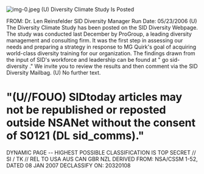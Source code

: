 ![img-0.jpeg](img-0.jpeg)
(U) Diversity Climate Study Is Posted

FROM: Dr. Len Reinsfelder
SID Diversity Manager
Run Date: 05/23/2006
(U) The Diversity Climate Study has been posted on the SID Diversity Webpage. The study was conducted last December by ProGroup, a leading diversity management and consulting firm. It was the first step in assessing our needs and preparing a strategy in response to MG Quirk's goal of acquiring world-class diversity training for our organization. The findings drawn from the input of SID's workforce and leadership can be found at " go sid-diversity ." We invite you to review the results and then comment via the SID Diversity Mailbag.
(U) No further text.

# "(U//FOUO) SIDtoday articles may not be republished or reposted outside NSANet without the consent of S0121 (DL sid_comms)." 

DYNAMIC PAGE -- HIGHEST POSSIBLE CLASSIFICATION IS TOP SECRET // SI / TK // REL TO USA AUS CAN GBR NZL DERIVED FROM: NSA/CSSM 1-52, DATED 08 JAN 2007 DECLASSIFY ON: 20320108
